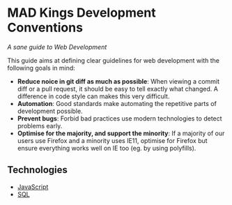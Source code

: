 # MAD Kings Development Conventions

*A sane guide to Web Development*

This guide aims at defining clear guidelines for web development with the following goals in mind:

- **Reduce noice in git diff as much as possible**: When viewing a commit diff or a pull request, it should be easy to tell exactly what changed. A difference in code style can makes this very difficult.
- **Automation**: Good standards make automating the repetitive parts of development possible.
- **Prevent bugs**: Forbid bad practices use modern technologies to detect problems early.
- **Optimise for the majority, and support the minority**: If a majority of our users use Firefox and a minority uses IE11, optimise for Firefox but ensure everything works well on IE too (eg. by using polyfills).

## Technologies

- [JavaScript](JavaScript.md)
- [SQL](SQL.md)
